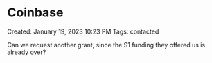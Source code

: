 # Coinbase

Created: January 19, 2023 10:23 PM
Tags: contacted

Can we request another grant, since the S1 funding they offered us is already over?